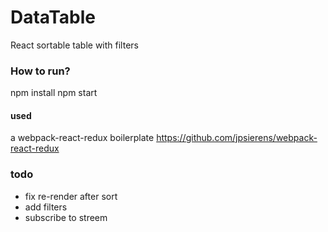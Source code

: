 # DataTable
React sortable table with filters

### How to run? 
npm install 
npm start

#### used 
a webpack-react-redux  boilerplate https://github.com/jpsierens/webpack-react-redux


### todo 
 - fix re-render after sort
 - add filters
 - subscribe to streem
